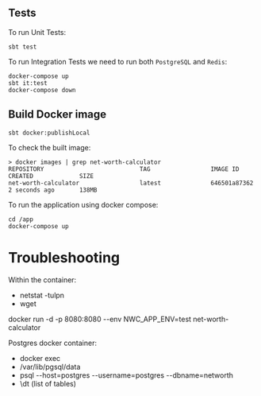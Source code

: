 ## Tests

To run Unit Tests:

```
sbt test
```

To run Integration Tests we need to run both `PostgreSQL` and `Redis`:

```
docker-compose up
sbt it:test
docker-compose down
```

## Build Docker image

```
sbt docker:publishLocal
```

To check the built image:

```
> docker images | grep net-worth-calculator
REPOSITORY                           TAG                 IMAGE ID            CREATED             SIZE
net-worth-calculator                 latest              646501a87362        2 seconds ago       138MB
```

To run the application using docker compose:

```
cd /app
docker-compose up
```

# Troubleshooting

Within the container:

* netstat -tulpn
* wget

docker run -d -p 8080:8080 --env NWC_APP_ENV=test net-worth-calculator

Postgres docker container:

* docker exec
* /var/lib/pgsql/data
* psql --host=postgres --username=postgres --dbname=networth
* \dt (list of tables)

